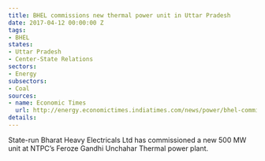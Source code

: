 ```yaml
---
title: BHEL commissions new thermal power unit in Uttar Pradesh
date: 2017-04-12 00:00:00 Z
tags:
- BHEL
states:
- Uttar Pradesh
- Center-State Relations
sectors:
- Energy
subsectors:
- Coal
sources:
- name: Economic Times
  url: http://energy.economictimes.indiatimes.com/news/power/bhel-commissions-500-mw-unit-of-ntpcs-plant-in-up/58000767
details: 
---
```


State-run Bharat Heavy Electricals Ltd has commissioned a new 500 MW unit at NTPC’s Feroze Gandhi Unchahar Thermal power plant.
